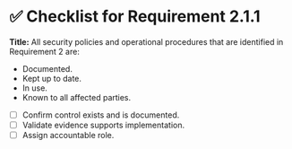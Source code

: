 # ✅ Checklist for Requirement 2.1.1

**Title:** All security policies and operational procedures that are identified in Requirement 2 are:
- Documented. 
- Kept up to date. 
- In use. 
- Known to all affected parties.

- [ ] Confirm control exists and is documented.
- [ ] Validate evidence supports implementation.
- [ ] Assign accountable role.
